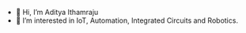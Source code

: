 - 👋 Hi, I’m Aditya Ithamraju
- 👀 I’m interested in IoT, Automation, Integrated Circuits and Robotics.

<!---
scarface975/scarface975 is a ✨ special ✨ repository because its `README.md` (this file) appears on your GitHub profile.
You can click the Preview link to take a look at your changes.
--->
